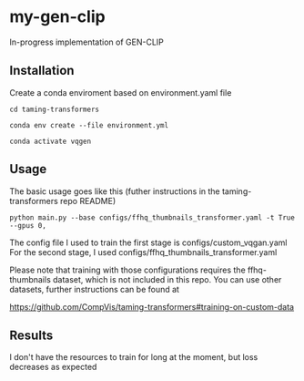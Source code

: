 # my-gen-clip

In-progress implementation of GEN-CLIP

## Installation

Create a conda enviroment based on environment.yaml file

`cd taming-transformers`

`conda env create --file environment.yml`

`conda activate vqgen`

## Usage

The basic usage goes like this (futher instructions in the taming-transformers repo README)

`python main.py --base configs/ffhq_thumbnails_transformer.yaml -t True --gpus 0,`

The config file I used to train the first stage is configs/custom_vqgan.yaml For the second stage, I used configs/ffhq_thumbnails_transformer.yaml

Please note that training with those configurations requires the ffhq-thumbnails dataset, which is not included in this repo. You can use other datasets, further instructions can be found at 

https://github.com/CompVis/taming-transformers#training-on-custom-data

## Results

I don't have the resources to train for long at the moment, but loss decreases as expected
